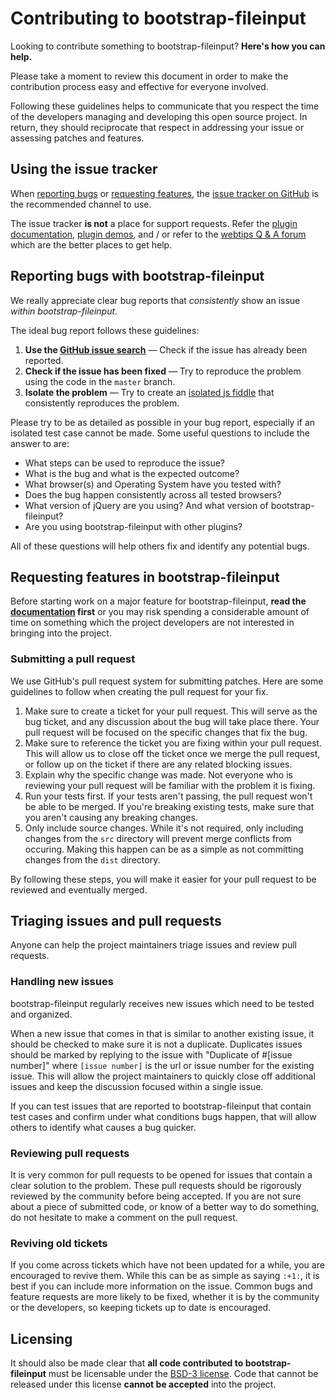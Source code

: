 Contributing to bootstrap-fileinput
===================================
Looking to contribute something to bootstrap-fileinput? **Here's how you can help.**

Please take a moment to review this document in order to make the contribution process easy and effective for everyone
involved.

Following these guidelines helps to communicate that you respect the time of the developers managing and developing this
open source project. In return, they should reciprocate that respect in addressing your issue or assessing patches and
features.

Using the issue tracker
-----------------------
When [reporting bugs][reporting-bugs] or
[requesting features][requesting-features], the
[issue tracker on GitHub][issue-tracker] is the recommended channel to use.

The issue tracker **is not** a place for support requests. Refer the
[plugin documentation](http://plugins.krajee.com/file-input),
[plugin demos](http://plugins.krajee.com/file-input/demo), and / or refer to the
[webtips Q & A forum](http://webtips.krajee.com/questions) which are the better places to get help.

Reporting bugs with bootstrap-fileinput
---------------------------------------
We really appreciate clear bug reports that _consistently_ show an issue
_within bootstrap-fileinput_.

The ideal bug report follows these guidelines:

1. **Use the [GitHub issue search][issue-search]**  &mdash; Check if the issue has already been reported.
2. **Check if the issue has been fixed**  &mdash; Try to reproduce the problem using the code in the `master` branch.
3. **Isolate the problem**  &mdash; Try to create an
   [isolated js fiddle][isolated-case] that consistently reproduces the problem.

Please try to be as detailed as possible in your bug report, especially if an isolated test case cannot be made. Some
useful questions to include the answer to are:

- What steps can be used to reproduce the issue?
- What is the bug and what is the expected outcome?
- What browser(s) and Operating System have you tested with?
- Does the bug happen consistently across all tested browsers?
- What version of jQuery are you using? And what version of bootstrap-fileinput?
- Are you using bootstrap-fileinput with other plugins?

All of these questions will help others fix and identify any potential bugs.

Requesting features in bootstrap-fileinput
------------------------------------------
Before starting work on a major feature for bootstrap-fileinput, **read the
[documentation](http://plugins.krajee.com/file-input)  first** or you may risk spending a considerable amount of time on
something which the project developers are not interested in bringing into the project.

### Submitting a pull request

We use GitHub's pull request system for submitting patches. Here are some guidelines to follow when creating the pull
request for your fix.

1. Make sure to create a ticket for your pull request. This will serve as the bug ticket, and any discussion about the
   bug will take place there. Your pull request will be focused on the specific changes that fix the bug.
2. Make sure to reference the ticket you are fixing within your pull request. This will allow us to close off the ticket
   once we merge the pull request, or follow up on the ticket if there are any related blocking issues.
3. Explain why the specific change was made. Not everyone who is reviewing your pull request will be familiar with the
   problem it is fixing.
4. Run your tests first. If your tests aren't passing, the pull request won't be able to be merged. If you're breaking
   existing tests, make sure that you aren't causing any breaking changes.
5. Only include source changes. While it's not required, only including changes from the `src` directory will prevent
   merge conflicts from occuring. Making this happen can be as a simple as not committing changes from the `dist`
   directory.

By following these steps, you will make it easier for your pull request to be reviewed and eventually merged.

Triaging issues and pull requests
---------------------------------
Anyone can help the project maintainers triage issues and review pull requests.

### Handling new issues

bootstrap-fileinput regularly receives new issues which need to be tested and organized.

When a new issue that comes in that is similar to another existing issue, it should be checked to make sure it is not a
duplicate. Duplicates issues should be marked by replying to the issue with "Duplicate of #[issue number]" where
`[issue number]` is the url or issue number for the existing issue. This will allow the project maintainers to quickly
close off additional issues and keep the discussion focused within a single issue.

If you can test issues that are reported to bootstrap-fileinput that contain test cases and confirm under what
conditions bugs happen, that will allow others to identify what causes a bug quicker.

### Reviewing pull requests

It is very common for pull requests to be opened for issues that contain a clear solution to the problem. These pull
requests should be rigorously reviewed by the community before being accepted. If you are not sure about a piece of
submitted code, or know of a better way to do something, do not hesitate to make a comment on the pull request.

### Reviving old tickets

If you come across tickets which have not been updated for a while, you are encouraged to revive them. While this can be
as simple as saying `:+1:`, it is best if you can include more information on the issue. Common bugs and feature
requests are more likely to be fixed, whether it is by the community or the developers, so keeping tickets up to date is
encouraged.

Licensing
---------

It should also be made clear that **all code contributed to bootstrap-fileinput** must be licensable under
the [BSD-3 license][licensing]. Code that cannot be released under this license **cannot be accepted** into the project.

[isolated-case]: https://jsfiddle.net/

[issue-search]: https://github.com/kartik-v/bootstrap-fileinput/search?q=&type=Issues

[issue-tracker]: https://github.com/kartik-v/bootstrap-fileinput/issues

[licensing]: https://github.com/kartik-v/bootstrap-fileinput/blob/master/LICENSE.md

[reporting-bugs]: #reporting-bugs-with-bootstrap-fileinput

[requesting-features]: #requesting-features-in-bootstrap-fileinput